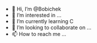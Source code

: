 - 👋 Hi, I’m @Bobichek
- 👀 I’m interested in ...
- 🌱 I’m currently learning C
- 💞️ I’m looking to collaborate on ...
- 📫 How to reach me ...

<!---
Bobichek/Bobichek is a ✨ special ✨ repository because its `README.md` (this file) appears on your GitHub profile.
You can click the Preview link to take a look at your changes.
--->
